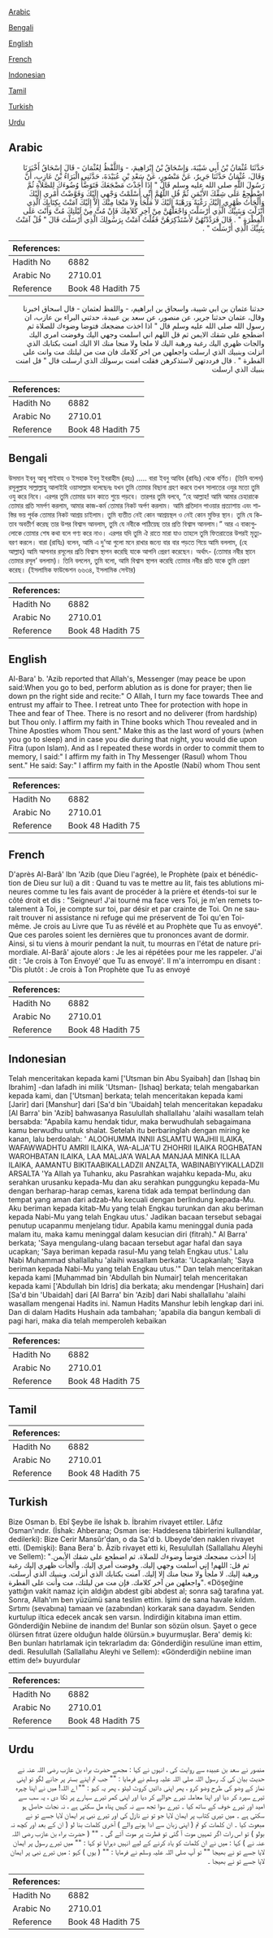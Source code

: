 [Arabic](#arabic)

[Bengali](#bengali)

[English](#english)

[French](#french)

[Indonesian](#indonesian)

[Tamil](#tamil)

[Turkish](#turkish)

[Urdu](#urdu)

## Arabic


<div dir="rtl" lang="ar" style={{fontSize:'larger',backgroundColor:'#f8f9fa',padding:20}}>
حَدَّثَنَا عُثْمَانُ بْنُ أَبِي شَيْبَةَ، وَإِسْحَاقُ بْنُ إِبْرَاهِيمَ، - وَاللَّفْظُ لِعُثْمَانَ - قَالَ إِسْحَاقُ أَخْبَرَنَا وَقَالَ، عُثْمَانُ حَدَّثَنَا جَرِيرٌ، عَنْ مَنْصُورٍ، عَنْ سَعْدِ بْنِ عُبَيْدَةَ، حَدَّثَنِي الْبَرَاءُ بْنُ عَازِبٍ، أَنَّ رَسُولَ اللَّهِ صلى الله عليه وسلم قَالَ ‏"‏ إِذَا أَخَذْتَ مَضْجَعَكَ فَتَوَضَّأْ وُضُوءَكَ لِلصَّلاَةِ ثُمَّ اضْطَجِعْ عَلَى شِقِّكَ الأَيْمَنِ ثُمَّ قُلِ اللَّهُمَّ إِنِّي أَسْلَمْتُ وَجْهِي إِلَيْكَ وَفَوَّضْتُ أَمْرِي إِلَيْكَ وَأَلْجَأْتُ ظَهْرِي إِلَيْكَ رَغْبَةً وَرَهْبَةً إِلَيْكَ لاَ مَلْجَأَ وَلاَ مَنْجَا مِنْكَ إِلاَّ إِلَيْكَ آمَنْتُ بِكِتَابِكَ الَّذِي أَنْزَلْتَ وَبِنَبِيِّكَ الَّذِي أَرْسَلْتَ وَاجْعَلْهُنَّ مِنْ آخِرِ كَلاَمِكَ فَإِنْ مُتَّ مِنْ لَيْلَتِكَ مُتَّ وَأَنْتَ عَلَى الْفِطْرَةِ ‏"‏ ‏.‏ قَالَ فَرَدَّدْتُهُنَّ لأَسْتَذْكِرَهُنَّ فَقُلْتُ آمَنْتُ بِرَسُولِكَ الَّذِي أَرْسَلْتَ قَالَ ‏"‏ قُلْ آمَنْتُ بِنَبِيِّكَ الَّذِي أَرْسَلْتَ ‏"‏ ‏.‏
</div>
<div style={{backgroundColor:'#f8f9fa',padding:20, marginBottom: 10}}><table> <thead> <tr> <th>References:</th> <th></th> </tr> </thead> <tbody><tr><td>Hadith No</td><td>6882</td></tr><tr><td>Arabic No</td><td>2710.01</td></tr><tr><td>Reference</td><td>Book 48 Hadith 75</td></tr></tbody></table></div>


<div dir="rtl" lang="ar" style={{fontSize:'larger',backgroundColor:'#f8f9fa',padding:20}}>
حدثنا عثمان بن ابي شيبة، واسحاق بن ابراهيم، - واللفظ لعثمان - قال اسحاق اخبرنا وقال، عثمان حدثنا جرير، عن منصور، عن سعد بن عبيدة، حدثني البراء بن عازب، ان رسول الله صلى الله عليه وسلم قال " اذا اخذت مضجعك فتوضا وضوءك للصلاة ثم اضطجع على شقك الايمن ثم قل اللهم اني اسلمت وجهي اليك وفوضت امري اليك والجات ظهري اليك رغبة ورهبة اليك لا ملجا ولا منجا منك الا اليك امنت بكتابك الذي انزلت وبنبيك الذي ارسلت واجعلهن من اخر كلامك فان مت من ليلتك مت وانت على الفطرة " . قال فرددتهن لاستذكرهن فقلت امنت برسولك الذي ارسلت قال " قل امنت بنبيك الذي ارسلت
</div>
<div style={{backgroundColor:'#f8f9fa',padding:20, marginBottom: 10}}><table> <thead> <tr> <th>References:</th> <th></th> </tr> </thead> <tbody><tr><td>Hadith No</td><td>6882</td></tr><tr><td>Arabic No</td><td>2710.01</td></tr><tr><td>Reference</td><td>Book 48 Hadith 75</td></tr></tbody></table></div>

## Bengali


<div dir="ltr" lang="bn" style={{fontSize:'larger',backgroundColor:'#f8f9fa',padding:20}}>
উসমান ইবনু আবূ শাইবাহ ও ইসহাক ইবনু ইবরাহীম (রহঃ) ..... বারা ইবনু আযিব (রাযিঃ) থেকে বর্ণিত। (তিনি বলেন) রসূলুল্লাহ সাল্লাল্লাহু আলাইহি ওয়াসাল্লাম বলেছেনঃ যখন তুমি তোমার বিছানা গ্রহণ করবে তখন সালাতের ওযুর মতো তুমি ওযু করে নিবে। এরপর তুমি তোমার ডান কাতে শুয়ে পড়বে। তারপর তুমি বলবে, “হে আল্লাহ! আমি আমার চেহারাকে তোমার প্রতি সমর্পণ করলাম, আমার কাজ-কর্ম তোমার নিকট অর্পণ করলাম। আমি প্রতিদান পাওয়ার প্রত্যাশায় এবং শাস্তির ভয় পূর্বক তোমার নিকট আশ্রয় চাইলাম। তুমি ব্যতীত নেই কোন আশ্রয়স্থল ও নেই কোন মুক্তির স্থান। তুমি যে কিতাব অবতীর্ণ করেছ তার উপর বিশ্বাস আনলাম, তুমি যে নবীকে পাঠিয়েছ তার প্রতি বিশ্বাস আনলাম।” আর এ বাক্যগুলোকে তোমার শেষ কথা বলে গণ্য করে নাও। এরপর যদি তুমি ঐ রাতে মারা যাও তাহলে তুমি ফিতরাতের উপরই মৃত্যুবরণ করলে। বারা (রাযিঃ) বলেন, আমি এ দু’আ গুলো মনে রাখার জন্যে বার বার পড়তে গিয়ে আমি বললাম, (হে আল্লাহ) আমি আপনার রসূলের প্রতি বিশ্বাস স্থাপন করেছি যাকে আপনি প্রেরণ করেছেন। অর্থাৎ- (তোমার নবীর স্থানে তোমার রসূল’ বললাম)। তিনি বললেন, তুমি বলো, আমি বিশ্বাস স্থাপন করেছি তোমার নবীর প্রতি যাকে তুমি প্রেরণ করেছ। (ইসলামিক ফাউন্ডেশন ৬৬৩৪, ইসলামিক সেন্টার)
</div>
<div style={{backgroundColor:'#f8f9fa',padding:20, marginBottom: 10}}><table> <thead> <tr> <th>References:</th> <th></th> </tr> </thead> <tbody><tr><td>Hadith No</td><td>6882</td></tr><tr><td>Arabic No</td><td>2710.01</td></tr><tr><td>Reference</td><td>Book 48 Hadith 75</td></tr></tbody></table></div>

## English


<div dir="ltr" lang="en" style={{fontSize:'larger',backgroundColor:'#f8f9fa',padding:20}}>
Al-Bara' b. 'Azib reported that Allah's, Messenger (may peace be upon said:When you go to bed, perform ablution as is done for prayer; then lie down pn the right side and recite:" O Allah, I turn my face towards Thee and entrust my affair to Thee. I retreat unto Thee for protection with hope in Thee and fear of Thee. There is no resort and no deliverer (from hardship) but Thou only. I affirm my faith in Thine books which Thou revealed and in Thine Apostles whom Thou sent." Make this as the last word of yours (when you go to sleep) and in case you die during that night, you would die upon Fitra (upon Islam). And as I repeated these words in order to commit them to memory, I said:" I affirm my faith in Thy Messenger (Rasul) whom Thou sent." He said: Say:" I affirm my faith in the Apostle (Nabi) whom Thou sent
</div>
<div style={{backgroundColor:'#f8f9fa',padding:20, marginBottom: 10}}><table> <thead> <tr> <th>References:</th> <th></th> </tr> </thead> <tbody><tr><td>Hadith No</td><td>6882</td></tr><tr><td>Arabic No</td><td>2710.01</td></tr><tr><td>Reference</td><td>Book 48 Hadith 75</td></tr></tbody></table></div>

## French


<div dir="ltr" lang="fr" style={{fontSize:'larger',backgroundColor:'#f8f9fa',padding:20}}>
D'après Al-Barâ' Ibn 'Azib (que Dieu l'agrée), le Prophète (paix et bénédiction de Dieu sur lui) a dit : Quand tu vas te mettre au lit, fais tes ablutions mineures comme tu les fais avant de procéder à la prière et étends-toi sur le côté droit et dis : "Seigneur! J'ai tourné ma face vers Toi, je m'en remets totalement à Toi, je compte sur toi, par désir et par crainte de Toi. On ne saurait trouver ni assistance ni refuge qui me préservent de Toi qu'en Toi-même. Je crois au Livre que Tu as révélé et au Prophète que Tu as envoyé". Que ces paroles soient les dernières que tu prononces avant de dormir. Ainsi, si tu viens à mourir pendant la nuit, tu mourras en l'état de nature primordiale. Al-Barâ' ajoute alors : Je les ai répétées pour me les rappeler. J'ai dit : "Je crois à Ton Envoyé' que Tu as envoyé'. Il m'a interrompu en disant : "Dis plutôt : Je crois à Ton Prophète que Tu as envoyé
</div>
<div style={{backgroundColor:'#f8f9fa',padding:20, marginBottom: 10}}><table> <thead> <tr> <th>References:</th> <th></th> </tr> </thead> <tbody><tr><td>Hadith No</td><td>6882</td></tr><tr><td>Arabic No</td><td>2710.01</td></tr><tr><td>Reference</td><td>Book 48 Hadith 75</td></tr></tbody></table></div>

## Indonesian


<div dir="ltr" lang="id" style={{fontSize:'larger',backgroundColor:'#f8f9fa',padding:20}}>
Telah menceritakan kepada kami ['Utsman bin Abu Syaibah] dan [Ishaq bin Ibrahim] -dan lafadh ini milik 'Utsman- [Ishaq] berkata; telah mengabarkan kepada kami, dan ['Utsman] berkata; telah menceritakan kepada kami [Jarir] dari [Manshur] dari [Sa'd bin 'Ubaidah] telah menceritakan kepadaku [Al Barra' bin 'Azib] bahwasanya Rasulullah shallallahu 'alaihi wasallam telah bersabda: "Apabila kamu hendak tidur, maka berwudhulah sebagaimana kamu berwudhu untuk shalat. Setelah itu berbaringlah dengan miring ke kanan, lalu berdoalah: ' ALOOHUMMA INNII ASLAMTU WAJHII ILAIKA, WAFAWWADHTU AMRII ILAIKA, WA-ALJA'TU ZHOHRII ILAIKA ROGHBATAN WAROHBATAN ILAIKA, LAA MALJA'A WALAA MANJAA MINKA ILLAA ILAIKA, AAMANTU BIKITAABIKALLADZII ANZALTA, WABINABIYYIKALLADZII ARSALTA 'Ya AIlah ya Tuhanku, aku Pasrahkan wajahku kepada-Mu, aku serahkan urusanku kepada-Mu dan aku serahkan punggungku kepada-Mu dengan berharap-harap cemas, karena tidak ada tempat berlindung dan tempat yang aman dari adzab-Mu kecuali dengan berlindung kepada-Mu. Aku beriman kepada kitab-Mu yang telah Engkau turunkan dan aku beriman kepada Nabi-Mu yang telah Engkau utus.' Jadikan bacaan tersebut sebagai penutup ucapanmu menjelang tidur. Apabila kamu meninggal dunia pada malam itu, maka kamu meninggal dalam kesucian diri (fitrah)." Al Barra' berkata; 'Saya mengulang-ulang bacaan tersebut agar hafal dan saya ucapkan; 'Saya beriman kepada rasul-Mu yang telah Engkau utus.' Lalu Nabi Muhammad shallallahu 'alaihi wasallam berkata: 'Ucapkanlah; 'Saya beriman kepada Nabi-Mu yang telah Engkau utus.'" Dan telah menceritakan kepada kami [Muhammad bin 'Abdullah bin Numair] telah menceritakan kepada kami ['Abdullah bin Idris] dia berkata; aku mendengar [Hushain] dari [Sa'd bin 'Ubaidah] dari [Al Barra' bin 'Azib] dari Nabi shallallahu 'alaihi wasallam mengenai Hadits ini. Namun Hadits Manshur lebih lengkap dari ini. Dan di dalam Hadits Hushain ada tambahan; 'apabila dia bangun kembali di pagi hari, maka dia telah memperoleh kebaikan
</div>
<div style={{backgroundColor:'#f8f9fa',padding:20, marginBottom: 10}}><table> <thead> <tr> <th>References:</th> <th></th> </tr> </thead> <tbody><tr><td>Hadith No</td><td>6882</td></tr><tr><td>Arabic No</td><td>2710.01</td></tr><tr><td>Reference</td><td>Book 48 Hadith 75</td></tr></tbody></table></div>

## Tamil


<div dir="ltr" lang="ta" style={{fontSize:'larger',backgroundColor:'#f8f9fa',padding:20}}>

</div>
<div style={{backgroundColor:'#f8f9fa',padding:20, marginBottom: 10}}><table> <thead> <tr> <th>References:</th> <th></th> </tr> </thead> <tbody><tr><td>Hadith No</td><td>6882</td></tr><tr><td>Arabic No</td><td>2710.01</td></tr><tr><td>Reference</td><td>Book 48 Hadith 75</td></tr></tbody></table></div>

## Turkish


<div dir="ltr" lang="tr" style={{fontSize:'larger',backgroundColor:'#f8f9fa',padding:20}}>
Bize Osman b. Ebî Şeybe ile İshak b. İbrahim rivayet ettiler. Lâfız Osman'ındır. (İshak: Ahberana; Osman ise: Haddesena tâbirlerini kullandılar, dedilerki): Bize Cerir Mansûr'dan, o da Sa'd b. Ubeyde'den naklen rivayet etti. (Demişki): Bana Bera' b. Âzib rivayet etti ki, Resulullah (Sallallahu Aleyhi ve Sellem): "إذا أخذت مضجعك فتوضأ وضوءك للصلاة. ثم اضطجع على شقك الأيمن. ثم قل: اللهم! إني أسلمت وجهي إليك. وفوضت أمري إليك. وألجأت ظهري إليك رغبة ورهبة إليك. لا ملجأ ولا منجا منك إلا إليك. آمنت بكتابك الذي أنزلت. وبنبيك الذي أرسلت. واجعلهن من آخر كلامك. فإن مت من ليلتك، مت وأنت على الفطرة". «Döşeğine yattığın vakit namaz için aldığın abdest gibi abdest al; sonra sağ tarafına yat. Sonra, Allah'ım ben yüzümü sana teslim ettim. İşimi de sana havale kıldım. Sırtımı (sevabına) tamaan ve (azabından) korkarak sana dayadım. Senden kurtulup iltica edecek ancak sen varsın. İndirdiğin kitabına iman ettim. Gönderdiğin Nebiine de inandım de! Bunlar son sözün olsun. Şayet o gece ölürsen fıtrat üzere olduğun halde ölürsün.» buyurmuşlar. Bera' demiş ki: Ben bunları hatırlamak için tekrarladım da: Gönderdiğin resulüne iman ettim, dedi. Resulullah (Sallallahu Aleyhi ve Sellem): «Gönderdiğin nebiine iman ettim de!» buyurdular
</div>
<div style={{backgroundColor:'#f8f9fa',padding:20, marginBottom: 10}}><table> <thead> <tr> <th>References:</th> <th></th> </tr> </thead> <tbody><tr><td>Hadith No</td><td>6882</td></tr><tr><td>Arabic No</td><td>2710.01</td></tr><tr><td>Reference</td><td>Book 48 Hadith 75</td></tr></tbody></table></div>

## Urdu


<div dir="rtl" lang="ur" style={{fontSize:'larger',backgroundColor:'#f8f9fa',padding:20}}>
منصور نے سعد بن عبیدہ سے روایت کی ، انہوں نے کہا : مجھے حضرت براء بن عازب رضی اللہ عنہ نے حدیث بیان کی کہ رسول اللہ صلی اللہ علیہ وسلم نے فرمایا : "" جب تم اپنے بستر پر جانے لگو تو اپنی نماز کے وضو کی طرح وضو کرو ، پھر اپنی دائیں کروٹ لیٹو ، پھر یہ کہو : "" اے اللہ! میں نے اپنا چہرہ تیرے سپرد کر دیا اور اپنا معاملہ تیرے حوالے کر دیا اور اپنی کمر تیرے سہارے پر ٹکا دی ، یہ سب سے امید اور تیرے خوف کے ساتھ کیا ۔ تیرے سوا تجھ سے نہ کہیں پناہ مل سکتی ہے ، نہ نجات حاصل ہو سکتی ہے ۔ میں تیری کتاب پر ایمان لایا جو تو نے نازل کی اور تیرے نبی پر ایمان لایا جسے تو نے مبعوث کیا ۔ ان کلمات کو تم ( اپنی زبان سے ادا ہونے والے ) آخری کلمات بنا لو ( ان کے بعد اور کچھ نہ بولو ) تو اس رات اگر تمہیں موت آ گئی تو فطرت پر موت آئے گی ۔ "" ( حضرت براء بن عازب رضی اللہ عنہ نے ) کہا : میں نے ان کلمات کو یاد کرنے کے لیے انہیں دہرایا تو کہا : "" میں تیرے رسول پر ایمان لایا جسے تو نے بھیجا "" تو آپ صلی اللہ علیہ وسلم نے فرمایا : "" ( یوں ) کہو : میں تیرے نبی پر ایمان لایا جسے تو نے بھیجا ۔
</div>
<div style={{backgroundColor:'#f8f9fa',padding:20, marginBottom: 10}}><table> <thead> <tr> <th>References:</th> <th></th> </tr> </thead> <tbody><tr><td>Hadith No</td><td>6882</td></tr><tr><td>Arabic No</td><td>2710.01</td></tr><tr><td>Reference</td><td>Book 48 Hadith 75</td></tr></tbody></table></div>